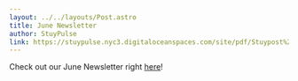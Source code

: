 ```yaml
---
layout: ../../layouts/Post.astro
title: June Newsletter
author: StuyPulse
link: https://stuypulse.nyc3.digitaloceanspaces.com/site/pdf/Stuypost%20June%202022.pdf
---
```

Check out our June Newsletter right [here](https://stuypulse.nyc3.digitaloceanspaces.com/site/pdf/Stuypost%20June%202022.pdf)!
